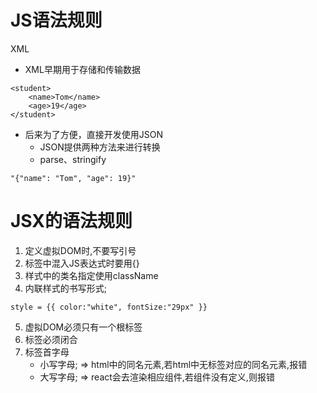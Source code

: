 # JS语法规则
XML
- XML早期用于存储和传输数据
```
<student>
    <name>Tom</name>
    <age>19</age>
</student>
```
- 后来为了方便，直接开发使用JSON
    - JSON提供两种方法来进行转换
    - parse、stringify
```
"{"name": "Tom", "age": 19}"
```

# JSX的语法规则
1. 定义虚拟DOM时,不要写引号
2. 标签中混入JS表达式时要用{}
3. 样式中的类名指定使用className
4. 内联样式的书写形式; 
```
style = {{ color:"white", fontSize:"29px" }}
```
5. 虚拟DOM必须只有一个根标签
6. 标签必须闭合
7. 标签首字母
    - 小写字母; => html中的同名元素,若html中无标签对应的同名元素,报错
    - 大写字母; => react会去渲染相应组件,若组件没有定义,则报错
    
